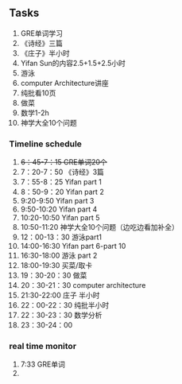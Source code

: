 ## Tasks
1. GRE单词学习
2. 《诗经》三篇
3. 《庄子》半小时
4. Yifan Sun的内容2.5+1.5+2.5小时
5. 游泳
6. computer Architecture讲座
7. 纯批看10页
8.  做菜
9.  数学1-2h
10. 神学大全10个问题

### Timeline schedule
1. ~~6：45-7：15 GRE单词20个~~
2. 7：20-7：50 《诗经》3篇
3. 7：55-8：25 Yifan part 1
4. 8：50-9：20 Yifan part 2
5. 9:20-9:50 Yifan part 3
6. 9:50-10:20 Yifan part 4
7. 10:20-10:50 Yifan part 5
8. 10:50-11:20 神学大全10个问题（边吃边看加补全）
9.  12：00-13：30 游泳part1
10. 14:00-16:30 Yifan part 6-part 10
11. 16:30-18:00 游泳 part 2
12. 18:00-19:30 买菜/取卡
13. 19：30-20：30 做菜
14. 20：30-21：30 computer architecture
15. 21:30-22:00 庄子 半小时
16. 22：00-22：30 纯批半小时
17. 22：30-23：30 数学分析
18. 23：30-24：00 

### real time monitor
1. 7:33 GRE单词
2. 
